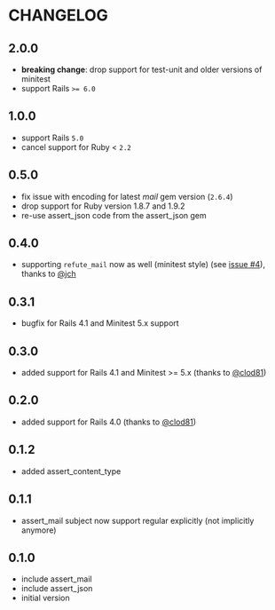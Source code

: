 # CHANGELOG

## 2.0.0

 * **breaking change**: drop support for test-unit and older versions of minitest
 * support Rails `>= 6.0`

## 1.0.0

 * support Rails `5.0`
 * cancel support for Ruby < `2.2`

## 0.5.0

 * fix issue with encoding for latest _mail_ gem version (`2.6.4`)
 * drop support for Ruby version 1.8.7 and 1.9.2
 * re-use assert_json code from the assert_json gem

## 0.4.0

 * supporting `refute_mail` now as well (minitest style) (see [issue #4](https://github.com/alto/seatbelt/pull/4)), thanks to [@jch](https://github.com/jch)

## 0.3.1

 * bugfix for Rails 4.1 and Minitest 5.x support

## 0.3.0

 * added support for Rails 4.1 and Minitest >= 5.x (thanks to [@clod81](https://github.com/clod81))

## 0.2.0

 * added support for Rails 4.0 (thanks to [@clod81](https://github.com/clod81))

## 0.1.2

  * added assert_content_type

## 0.1.1

  * assert_mail subject now support regular explicitly (not implicitly anymore)

## 0.1.0

  * include assert_mail
  * include assert_json
  * initial version

